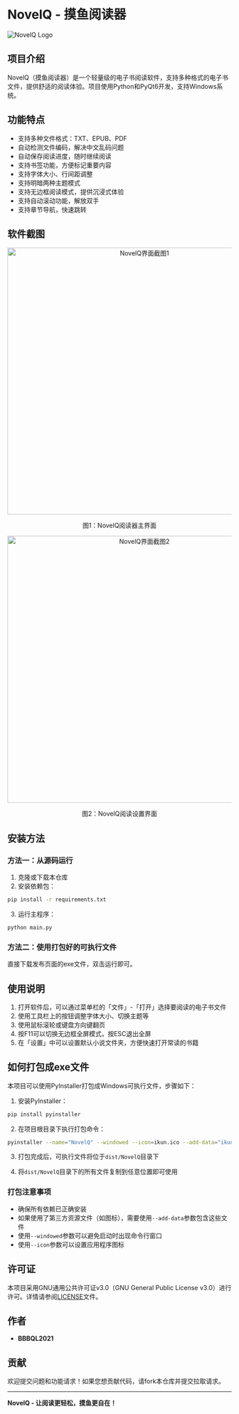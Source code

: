 # NovelQ - 摸鱼阅读器

![NovelQ Logo](ikun.ico)

## 项目介绍

NovelQ（摸鱼阅读器）是一个轻量级的电子书阅读软件，支持多种格式的电子书文件，提供舒适的阅读体验。项目使用Python和PyQt6开发，支持Windows系统。

## 功能特点

- 支持多种文件格式：TXT、EPUB、PDF
- 自动检测文件编码，解决中文乱码问题
- 自动保存阅读进度，随时继续阅读
- 支持书签功能，方便标记重要内容
- 支持字体大小、行间距调整
- 支持明暗两种主题模式
- 支持无边框阅读模式，提供沉浸式体验
- 支持自动滚动功能，解放双手
- 支持章节导航，快速跳转

## 软件截图

<div align="center">
  <img src="img/demo1.png" alt="NovelQ界面截图1" width="600" />
  <p>图1：NovelQ阅读器主界面</p>
</div>

<div align="center">
  <img src="img/demo2.png" alt="NovelQ界面截图2" width="600" />
  <p>图2：NovelQ阅读设置界面</p>
</div>

## 安装方法

### 方法一：从源码运行

1. 克隆或下载本仓库
2. 安装依赖包：

```bash
pip install -r requirements.txt
```

3. 运行主程序：

```bash
python main.py
```

### 方法二：使用打包好的可执行文件

直接下载发布页面的exe文件，双击运行即可。

## 使用说明

1. 打开软件后，可以通过菜单栏的「文件」-「打开」选择要阅读的电子书文件
2. 使用工具栏上的按钮调整字体大小、切换主题等
3. 使用鼠标滚轮或键盘方向键翻页
4. 按F11可以切换无边框全屏模式，按ESC退出全屏
5. 在「设置」中可以设置默认小说文件夹，方便快速打开常读的书籍

## 如何打包成exe文件

本项目可以使用PyInstaller打包成Windows可执行文件，步骤如下：

1. 安装PyInstaller：

```bash
pip install pyinstaller
```

2. 在项目根目录下执行打包命令：

```bash
pyinstaller --name="NovelQ" --windowed --icon=ikun.ico --add-data="ikun.ico;." main.py
```

3. 打包完成后，可执行文件将位于`dist/NovelQ`目录下

4. 将`dist/NovelQ`目录下的所有文件复制到任意位置即可使用

### 打包注意事项

- 确保所有依赖已正确安装
- 如果使用了第三方资源文件（如图标），需要使用`--add-data`参数包含这些文件
- 使用`--windowed`参数可以避免启动时出现命令行窗口
- 使用`--icon`参数可以设置应用程序图标

## 许可证

本项目采用GNU通用公共许可证v3.0（GNU General Public License v3.0）进行许可。详情请参阅[LICENSE](LICENSE)文件。

## 作者

- **BBBQL2021**

## 贡献

欢迎提交问题和功能请求！如果您想贡献代码，请fork本仓库并提交拉取请求。

---

**NovelQ - 让阅读更轻松，摸鱼更自在！**